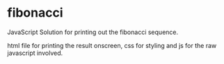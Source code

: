 # fibonacci
JavaScript Solution for printing out the fibonacci sequence.

html file for printing the result onscreen, css for styling and js for the raw javascript involved.
